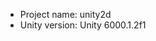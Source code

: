 <!-- UNITY CODE ASSIST INSTRUCTIONS START -->
- Project name: unity2d
- Unity version: Unity 6000.1.2f1
<!-- UNITY CODE ASSIST INSTRUCTIONS END -->